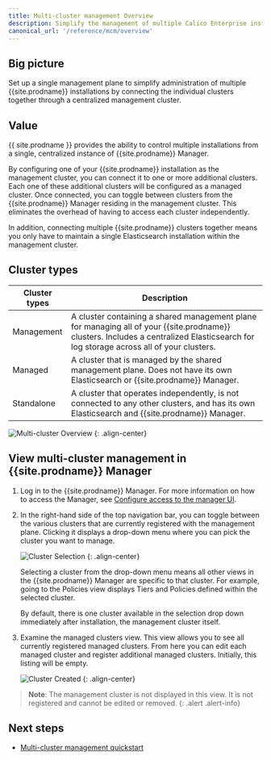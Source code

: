 ```yaml
---
title: Multi-cluster management Overview
description: Simplify the management of multiple Calico Enterprise installations using a single management plane.
canonical_url: '/reference/mcm/overview'
---
```

## Big picture

Set up a single management plane to simplify administration of multiple {{site.prodname}} installations by connecting the individual clusters together through a centralized management cluster.

## Value

{{ site.prodname }} provides the ability to control multiple installations from a single, centralized instance of {{site.prodname}} Manager.

By configuring one of your {{site.prodname}} installation as the management cluster, you can connect it to one or more additional clusters. Each one of these additional clusters will be configured as a managed cluster. Once connected, you can toggle between clusters from the {{site.prodname}} Manager residing in the management cluster. This eliminates the overhead of having to access each cluster independently.

In addition, connecting multiple {{site.prodname}} clusters together means you only have to maintain a single Elasticsearch installation within the management cluster.

## Cluster types

| **Cluster types** | **Description**                                                                                                                                                                       |
| ----------------- | ------------------------------------------------------------------------------------------------------------------------------------------------------------------------------------- |
| Management        | A cluster containing a shared management plane for managing all of your {{site.prodname}} clusters. Includes a centralized Elasticsearch for log storage across all of your clusters. |
| Managed           | A cluster that is managed by the shared management plane. Does not have its own Elasticsearch or {{site.prodname}} Manager.                                                           |
| Standalone        | A cluster that operates independently, is not connected to any other clusters, and has its own Elasticsearch and {{site.prodname}} Manager.                                           |

![Multi-cluster Overview]({{site.baseurl}}/images/mcm/mcm-overview.png)
{: .align-center}

## View multi-cluster management in {{site.prodname}} Manager

1. Log in to the {{site.prodname}} Manager. For more information on how to access the Manager, see [Configure access to the manager UI]({{site.baseurl}}/getting-started/cnx/access-the-manager).

1. In the right-hand side of the top navigation bar, you can toggle between the various clusters that are currently registered with the management plane. Clicking it displays a drop-down menu where you can pick the cluster you want to manage.

    ![Cluster Selection]({{site.baseurl}}/images/mcm/mcm-cluster-selection.png)
    {: .align-center}

    Selecting a cluster from the drop-down menu means all other views in the {{site.prodname}} Manager are specific to that cluster. For example, going to the Policies view displays Tiers and Policies defined within the selected cluster.
    
    By default, there is one cluster available in the selection drop down immediately after installation, the management cluster itself.

1. Examine the managed clusters view. This view allows you to see all currently registered managed clusters. From here you can edit each managed cluster and register additional managed clusters. Initially, this listing will be empty.

    ![Cluster Created]({{site.baseurl}}/images/mcm/mcm-cluster-created.png)
    {: .align-center}

> **Note**: The management cluster is not displayed in this view. It is not registered and cannot be edited or removed.
{: .alert .alert-info}

## Next steps

- [Multi-cluster management quickstart]({{site.baseurl}}/reference/mcm/quickstart)
